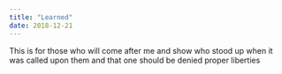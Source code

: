 ```yaml
---
title: "Learned"
date: 2018-12-21
---
```

This is for those who will come after me and show who stood up when it was called upon 
them and that one should be denied proper liberties
